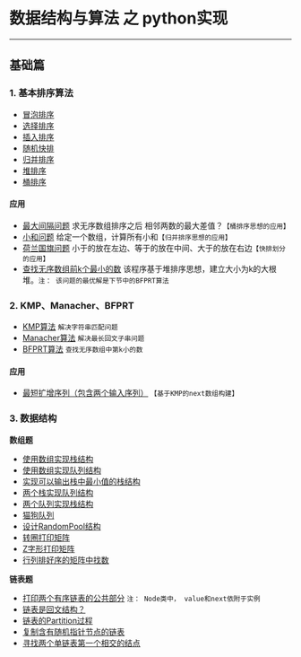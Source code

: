 # 数据结构与算法 之 python实现
---
## 基础篇
### 1. 基本排序算法
* [冒泡排序](https://github.com/lianyingteng/algorithm_practice/blob/master/Code1_BubbleSort.py "Code1_BubbleSort.py")
* [选择排序](https://github.com/lianyingteng/algorithm_practice/blob/master/Code1_SelectionSort.py "Code1_SelectionSort.py")
* [插入排序](https://github.com/lianyingteng/algorithm_practice/blob/master/Code1_InsertionSort.py "Code1_InsertionSort.py")
* [随机快排](https://github.com/lianyingteng/algorithm_practice/blob/master/Code1_QuickSort.py "Code1_QuickSort.py")
* [归并排序](https://github.com/lianyingteng/algorithm_practice/blob/master/Code1_MergeSort.py "Code1_MergeSort.py")
* [堆排序](https://github.com/lianyingteng/algorithm_practice/blob/master/Code1_HeapSort.py "Code1_HeapSort.py")
* [桶排序](https://github.com/lianyingteng/algorithm_practice/blob/master/Code1_BucketSort.py "Code1_BucketSort.py")
   
#### 应用
* [最大间隔问题](https://github.com/lianyingteng/algorithm_practice/blob/master/Code11_MaxGap.py)  求无序数组排序之后 相邻两数的最大差值？`【桶排序思想的应用】 `
* [小和问题](https://github.com/lianyingteng/algorithm_practice/blob/master/Code11_MinSum.py)  给定一个数组，计算所有小和`【归并排序思想的应用】` 
* [荷兰国旗问题](https://github.com/lianyingteng/algorithm_practice/blob/master/Code11_NetherlandsFlag.py)  小于的放在左边、等于的放在中间、大于的放在右边`【快排划分的应用】`
* [查找无序数组前k个最小的数](https://github.com/lianyingteng/algorithm_practice/blob/master/Code11_heapSort.py)  该程序基于堆排序思想，建立大小为k的大根堆。`注： 该问题的最优解是下节中的BFPRT算法` <br> 

### 2. KMP、Manacher、BFPRT
* [KMP算法](https://github.com/lianyingteng/algorithm_practice/blob/master/Code2_KMP.py) `解决字符串匹配问题`
* [Manacher算法](https://github.com/lianyingteng/algorithm_practice/blob/master/Code2_Manacher.py) `解决最长回文子串问题`
* [BFPRT算法](https://github.com/lianyingteng/algorithm_practice/blob/master/Code2_BFPRT.py) `查找无序数组中第k小的数`
#### 应用
* [最短扩增序列（包含两个输入序列）](https://github.com/lianyingteng/algorithm_practice/blob/master/Code21_KMP_ShortestHaveTwice.py)  `【基于KMP的next数组构建】` <br> 

### 3. 数据结构

**数组题** <br>

* [使用数组实现栈结构](https://github.com/lianyingteng/algorithm_practice/blob/master/Code3_Array_To_Stack.py)
* [使用数组实现队列结构](https://github.com/lianyingteng/algorithm_practice/blob/master/Code3_Array_To_Queue.py)
* [实现可以输出栈中最小值的栈结构](https://github.com/lianyingteng/algorithm_practice/blob/master/Code3_GetMinStack.py)
* [两个栈实现队列结构](https://github.com/lianyingteng/algorithm_practice/blob/master/Code3_Stack_To_Queue.py)
* [两个队列实现栈结构](https://github.com/lianyingteng/algorithm_practice/blob/master/Code3_Queue_To_Stack.py)
* [猫狗队列](https://github.com/lianyingteng/algorithm_practice/blob/master/Code3_CatDogQueue.py) 
* [设计RandomPool结构](https://github.com/lianyingteng/algorithm_practice/blob/master/Code3_RandomPool.py) 
* [转圈打印矩阵](https://github.com/lianyingteng/algorithm_practice/blob/master/Code3_spiralOrderPrintMatrix.py) 
* [Z字形打印矩阵](https://github.com/lianyingteng/algorithm_practice/blob/master/Code3_spiralOrderPrintMatrix.py)
* [行列排好序的矩阵中找数](https://github.com/lianyingteng/algorithm_practice/blob/master/Code3_FindNumInSortedMatrix.py)<br> 

**链表题**<br> 
* [打印两个有序链表的公共部分](https://github.com/lianyingteng/algorithm_practice/blob/master/Code3_PrintCommonPart.py)  `注： Node类中， value和next依附于实例`
* [链表是回文结构？](https://github.com/lianyingteng/algorithm_practice/blob/master/Code3_LinkedListIsPalindrome.py)
* [链表的Partition过程](https://github.com/lianyingteng/algorithm_practice/blob/master/Code3_SmallerEqualBigger.py) 
* [复制含有随机指针节点的链表](https://github.com/lianyingteng/algorithm_practice/blob/master/Code3_CopyListWithRandom.py)
* [寻找两个单链表第一个相交的结点](https://github.com/lianyingteng/algorithm_practice/blob/master/Code3_FindFirstIntersectNode.py)